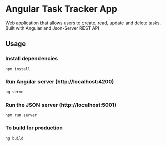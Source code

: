 # Angular Task Tracker App

Web application that allows users to create, read, update and delete tasks. Built with Angular and Json-Server REST API

## Usage

### Install dependencies

```
npm install
```

### Run Angular server (http://localhost:4200)

```
ng serve
```

### Run the JSON server (http://localhost:5001)

```
npm run server
```

### To build for production

```
ng build
```

